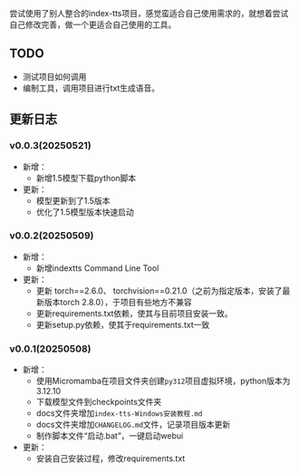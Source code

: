 
尝试使用了别人整合的index-tts项目，感觉蛮适合自己使用需求的，就想着尝试自己修改完善，做一个更适合自己使用的工具。

## TODO
- 测试项目如何调用
- 编制工具，调用项目进行txt生成语音。



## 更新日志

### v0.0.3(20250521)
- 新增：
    - 新增1.5模型下载python脚本
- 更新：
    - 模型更新到了1.5版本
    - 优化了1.5模型版本快速启动

### v0.0.2(20250509)
- 新增：
    - 新增indextts Command Line Tool
- 更新：
    - 更新 torch==2.6.0、 torchvision==0.21.0（之前为指定版本，安装了最新版本torch 2.8.0），于项目有些地方不兼容
    - 更新requirements.txt依赖，使其与目前项目安装一致。
    - 更新setup.py依赖，使其于requirements.txt一致


### v0.0.1(20250508)
- 新增：
    - 使用Micromamba在项目文件夹创建`py312`项目虚拟环境，python版本为3.12.10
    - 下载模型文件到checkpoints文件夹
    - docs文件夹增加`index-tts-Windows安装教程.md`
    - docs文件夹增加`CHANGELOG.md`文件，记录项目版本更新
    - 制作脚本文件“启动.bat”，一键启动webui
- 更新：
    - 安装自己安装过程，修改requirements.txt